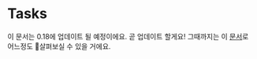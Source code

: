 # Tasks

이 문서는 0.18에 업데이트 될 예정이에요. 곧 업데이트 할게요! 그때까지는 이 [문서](http://package.elm-lang.org/packages/elm-lang/core/4.0.0/Task)로 어느정도 살펴보실 수 있을 거에요.

